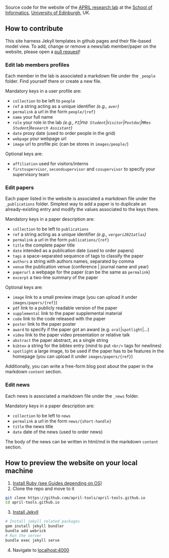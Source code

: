 Source code for the website of the [APRIL research lab](https://april-tools.github.io) at the [School of Informatics](https://www.ed.ac.uk/informatics), [University of Edinburgh](https://www.ed.ac.uk), UK.

## How to contribute

This site harness Jekyll templates in github pages and their file-based model view.
To add, change or remove a news/lab member/paper on the website, please open a [pull request](https://github.com/april-tools/april-tools.github.io/pulls)!

### Edit lab members profiles

Each member in the lab is associated a markdown file under the `_people` folder. Find yourself there or create a new file.

Mandatory keys in a user profile are:
  - `collection` to be left to `people`
  - `ref` a string acting as a unique identifier _(e.g., `aver`)_
  - `permalink` a url in the form `people/{ref}`
  - `name` your full name
  - `role` your role in the lab _(e.g., `PI`|`PhD Student`|`Visitor`|`Postdoc`|`MRes Student`|`Research Assistant`)_
  - `date` proxy date (used to order people in the grid)
  - `webpage` your webpage url
  - `image` url to profile pic (can be stores in `images/people/`)

  Optional keys are:

  - `affiliation` used for visitors/interns
  - `firstsupervisor`, `secondsupervisor` and `cosupervisor` to specify your supervisory team

### Edit papers

Each paper listed in the website is associated a markdown file under the `_publications` folder. Simplest way to add a paper is to duplicate an already-existing entry and modify the values associated to the keys there.

Mandatory keys in a paper description are:
  - `collection` to be left to `publications`
  - `ref` a string acting as a unique identifier _(e.g., `vergari2021atlas`)_
  - `permalink` a url in the form `publications/{ref}`
  - `title` the complete paper title
  - `date` intended as a publication date (used to order papers)
  - `tags` a space-separated sequence of tags to classify the paper
  - `authors` a string with authors names, separated by comma
  - `venue` the publication venue (conference | journal name and year)
  - `paperurl` a webpage for the paper (can be the same as `permalink`)
  - `excerpt` a two-line summary of the paper

Optional keys are:
  - `image` link to a small preview image (you can upload it under `images/papers/{ref}`)
  - `pdf` link to a publicly readable version of the paper
  - `supplemental` link to the paper supplemental material
  - `code` link to the code released with the paper
  - `poster` link to the paper poster
  - `award` to specify if the paper got an award (e.g. `oral`|`spotlight`|...)
  - `video` link to the paper video presentation or relative talk
  - `abstract` the paper abstract, as a single string
  - `bibtex` a string for the bibtex entry (mind to put `<br/>` tags for newlines)
  - `spotlight` a large image, to be used if the paper has to be features in the homepage (you can upload it under `images/papers/{ref}`)

  Additionally, you can write a free-form blog post about the paper in the markdown `content` section.

  ### Edit news
  
  Each news is associated a markdown file under the `_news` folder.

  Mandatory keys in a paper description are:
  - `collection` to be left to `news`
  - `permalink` a url in the form `news/{short-handle}`
  - `title` the news title
  - `date` date of the news (used to order news)  

  The body of the news can be written in html/md in the markdown `content` section.

## How to preview the website on your local machine

1. [Install Ruby (see Guides depending on OS)](https://jekyllrb.com/docs/installation/)
2. Clone the repo and move to it
```bash
git clone https://github.com/april-tools/april-tools.github.io
cd april-tools.github.io
```
3. [Install Jekyll](https://jekyllrb.com/docs/)
```bash
# Install jekyll related packages
gem install jekyll bundler
bundle add webrick
# Run the server
bundle exec jekyll serve
```
4. Navigate to [localhost:4000](http://localhost:4000/)

